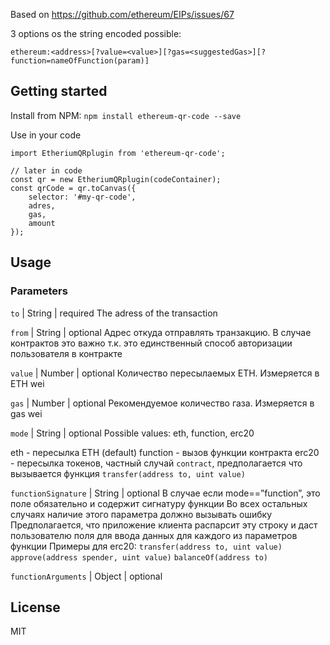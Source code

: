 Based on https://github.com/ethereum/EIPs/issues/67

3 options os the string encoded possible:

```
ethereum:<address>[?value=<value>][?gas=<suggestedGas>][?function=nameOfFunction(param)]
```

## Getting started

Install from NPM: `npm install ethereum-qr-code --save`

Use in your code

```
import EtheriumQRplugin from 'ethereum-qr-code';

// later in code
const qr = new EtheriumQRplugin(codeContainer);
const qrCode = qr.toCanvas({
    selector: '#my-qr-code',
    adres,
    gas,
    amount
});

```

## Usage

### Parameters

`to` | String | required
The adress of the transaction

`from` | String | optional
Адрес откуда отправлять транзакцию. В случае контрактов это важно т.к. это единственный способ авторизации пользователя в контракте

`value` | Number | optional
Количество пересылаемых ETH. Измеряется в ETH wei

`gas` | Number | optional 
Рекомендуемое количество газа. Измеряется в gas wei

`mode` | String | optional
Possible values: eth, function, erc20

eth - пересылка ETH  (default)
function - вызов функции контракта
erc20 - пересылка токенов, частный случай `contract`, предполагается что вызывается функция `transfer(address to, uint value)`

`functionSignature` | String | optional
В случае если mode==”function”, это поле обязательно и содержит сигнатуру функции
Во всех остальных случаях наличие этого параметра должно вызывать ошибку
Предполагается, что приложение клиента распарсит эту строку и даст пользователю поля для ввода данных для каждого из параметров функции
Примеры для erc20:
`transfer(address to, uint value)`
`approve(address spender, uint value)`
`balanceOf(address to)`

`functionArguments` | Object | optional



## License 

MIT

